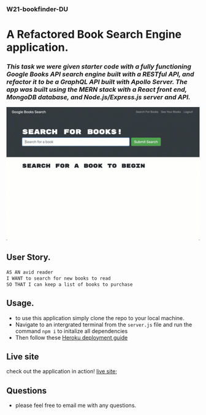### W21-bookfinder-DU
# A Refactored Book Search Engine application. 
###  _This task we were given starter code with a fully functioning Google Books API search engine built with a RESTful API, and refactor it to be a GraphQL API built with Apollo Server. The app was built using the MERN stack with a React front end, MongoDB database, and Node.js/Express.js server and API._
<img src = "Develop/img/21-mern-homework-demo-01.gif">

## User Story. 
```
AS AN avid reader
I WANT to search for new books to read
SO THAT I can keep a list of books to purchase
```
## Usage. 
* to use this application simply clone the repo to your local machine. 
* Navigate to an intergrated terminal from the ```server.js``` file and run the command ```npm i``` to initalize all dependencies
* Then follow these [Heroku deployment guide](https://coding-boot-camp.github.io/full-stack/heroku/heroku-deployment-guide)

## Live site
check out the application in action! [live site](https://fierce-woodland-08736.herokuapp.com/);

## Questions
* please feel free to email me with any questions. 

